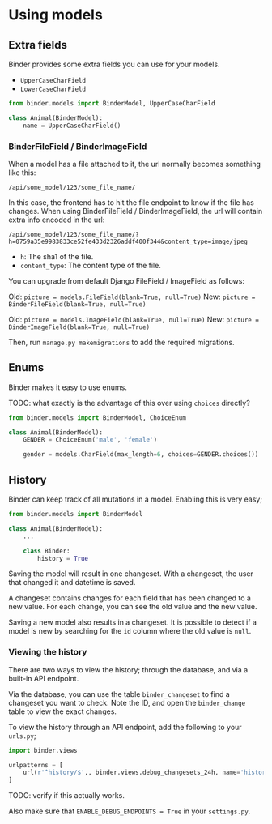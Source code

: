 # Using models

## Extra fields

Binder provides some extra fields you can use for your models.

- `UpperCaseCharField`
- `LowerCaseCharField`

```python
from binder.models import BinderModel, UpperCaseCharField

class Animal(BinderModel):
	name = UpperCaseCharField()
```

### BinderFileField / BinderImageField


When a model has a file attached to it, the url normally becomes something like this:

`/api/some_model/123/some_file_name/`

In this case, the frontend has to hit the file endpoint to know if the file has changes. When using BinderFileField / BinderImageField, the url will contain extra info encoded in the url:

`/api/some_model/123/some_file_name/?h=0759a35e9983833ce52fe433d2326addf400f344&content_type=image/jpeg`

- `h`: The sha1 of the file.
- `content_type`: The content type of the file.

You can upgrade from default Django FileField / ImageField as follows:

Old: `picture = models.FileField(blank=True, null=True)`
New: `picture = BinderFileField(blank=True, null=True)`

Old: `picture = models.ImageField(blank=True, null=True)`
New: `picture = BinderImageField(blank=True, null=True)`

Then, run `manage.py makemigrations` to add the required migrations.


## Enums

Binder makes it easy to use enums.

TODO: what exactly is the advantage of this over using `choices` directly?

```python
from binder.models import BinderModel, ChoiceEnum

class Animal(BinderModel):
	GENDER = ChoiceEnum('male', 'female')

	gender = models.CharField(max_length=6, choices=GENDER.choices())
```

## History

Binder can keep track of all mutations in a model.
Enabling this is very easy;

```python
from binder.models import BinderModel

class Animal(BinderModel):
	...

	class Binder:
		history = True
```

Saving the model will result in one changeset. With a changeset, the user that changed it and datetime is saved.

A changeset contains changes for each field that has been changed to a new value. For each change, you can see the old value and the new value.

Saving a new model also results in a changeset. It is possible to detect if a model is new by searching for the `id` column where the old value is `null`.

### Viewing the history

There are two ways to view the history; through the database, and via a built-in API endpoint.

Via the database, you can use the table `binder_changeset` to find a changeset you want to check. Note the ID, and open the `binder_change` table to view the exact changes.

To view the history through an API endpoint, add the following to your `urls.py`;

```python
import binder.views

urlpatterns = [
	url(r'^history/$',, binder.views.debug_changesets_24h, name='history'),
]
```

TODO: verify if this actually works.

Also make sure that `ENABLE_DEBUG_ENDPOINTS = True` in your `settings.py`.
